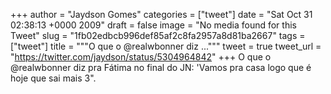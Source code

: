 
+++
author = "Jaydson Gomes"
categories = ["tweet"]
date = "Sat Oct 31 02:38:13 +0000 2009"
draft = false
image = "No media found for this Tweet"
slug = "1fb02edbcb996def85af2c8fa2957a8d81ba2667"
tags = ["tweet"]
title = """O que o @realwbonner diz ..."""
tweet = true
tweet_url = "https://twitter.com/jaydson/status/5304964842"
+++
O que o @realwbonner diz pra Fátima no final do JN: 'Vamos pra casa logo que é hoje que sai mais 3".
